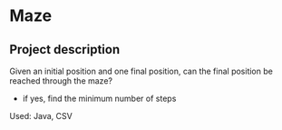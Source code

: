 # Maze

Project description
--------------
Given an initial position and one final position, can the final position be reached through the maze? 
- if yes, find the minimum number of steps

Used: Java, CSV
